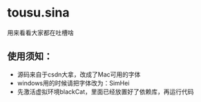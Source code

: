 # tousu.sina
用来看看大家都在吐槽啥
## 使用须知：
- 源码来自于csdn大拿，改成了Mac可用的字体
- windows用的时候请把字体改为：SimHei
- 先激活虚拟环境blackCat，里面已经放置好了依赖库，再运行代码
